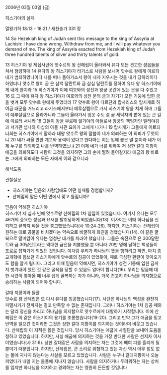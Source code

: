 2006년 03월 03일 (금)

히스기야의 실패



열왕기하 18:13 - 18:21 / 새찬송가 331 장


14  So Hezekiah king of Judah sent this message to the king of Assyria at Lachish: I have done wrong. Withdraw from me, and I will pay whatever you demand of me. The king of Assyria exacted from Hezekiah king of Judah three hundred talents of silver and thirty talents of gold.

13 히스기야 왕 제십사년에 앗수르의 왕 산헤립이 올라와서 유다 모든 견고한 성읍들을 쳐서 점령하매 14 유다의 왕 히스기야가 라기스로 사람을 보내어 앗수르 왕에게 이르되 내가 범죄하였나이다 나를 떠나 돌아가소서 왕이 내게 지우시는 것을 내가 당하리이다 하였더니 앗수르 왕이 곧 은 삼백 달란트와 금 삼십 달란트를 정하여 유다 왕 히스기야에게 내게 한지라 15 히스기야가 이에 여호와의 성전과 왕궁 곳간에 있는 은을 다 주었고 16 또 그 때에 유다 왕 히스기야가 여호와의 성전 문의 금과 자기가 모든 기둥에 입힌 금을 벗겨 모두 앗수르 왕에게 주었더라 17 앗수르 왕이 다르단과 랍사리스와 랍사게로 하여금 대군을 거느리고 라기스에서부터 예루살렘으로 가서 히스기야 왕을 치게 하매 그들이 예루살렘으로 올라가니라 그들이 올라가서 윗못 수도 곁 곧 세탁자의 밭에 있는 큰 길에 이르러 서니라 18 그들이 왕을 부르매 힐기야의 아들로서 왕궁의 책임자인 엘리야김과 서기관 셉나와 아삽의 아들 사관 요아가 그에게 나가니 19 랍사게가 그들에게 이르되 너희는 히스기야에게 말하라 대왕 앗수르 왕의 말씀이 네가 의뢰하는 이 의뢰가 무엇이냐 20 네가 싸울 만한 계교와 용력이 있다고 한다마는 이는 입에 붙은 말 뿐이라 네가 이제 누구를 의뢰하고 나를 반역하였느냐 21 이제 네가 너를 위하여 저 상한 갈대 지팡이 애굽을 의뢰하도다 사람이 그것을 의지하면 그의 손에 찔려 들어갈지라 애굽의 왕 바로는 그에게 의뢰하는 모든 자에게 이와 같으니라

해석도움





관찰질문
- 히스기야는 믿음의 사람임에도 어떤 실패를 경험합니까?  
- 산헤립의 말은 어떤 면에서 맞고 틀립니까? 



믿음이 약해진 히스기야  
히스기야 제 십사 년에 앗수르왕 산헤립의 1차 침입이 있었습니다. 여기서 유다는 모두 46개의 중요한 성읍과 요새를 탈취당하게 되었습니다(13). 이사야는 이때 하나님을 신뢰하고 끝까지 싸울 것을 충고했었습니다(사 10:24-26). 하지만, 히스기야는 산헤립이 원하는 대로 공물을 바치겠다는 약속으로 비굴하게 화친을 청했습니다(14). 이 같은 굴복으로 말미암아 유다는 엄청난 대가를 치러야 했습니다. 그들은 속전으로 은 300달란트와 금 30달란트라는 막대한 금전을 지불했을 뿐 아니라 20만 명에 달하는 백성들이 포로로 잡혀가게 되었던 것입니다. 이처럼 우리가 하나님의 뜻을 행하려고 하면, 마치 종교개혁에 힘쓰던 히스기야에게 앗수르의 침공이 있었듯이, 때로 극심한 환란이 찾아오기도 함을 알게 됩니다. 그리고 이때 믿음이 약해지면, 히스기야가 성전 기둥에 입힌 금까지 벗겨내야 했던 것 같은 굴욕을 당할 수 있음도 알아야 합니다(16). 우리는 믿음에 대한 시련이 찾아올 때 너무 쉽게 굴복하는 자가 아니라, 더욱 견고히 하나님을 의지함으로 승리하는 사람이 되어야 합니다.

갈대 지팡이와 들풀  
앗수르 왕 산헤립은 또 다시 유다를 침공했습니다(17). 사단은 하나님의 백성을 완전히 파멸시키기 전까지는 결코 만족할 수 없는 존재입니다. 그러나 히스기야는 1차 침공 때와는 달리 정신을 차리고 하나님을 의지함으로 앗수르에게 대항하기 시작합니다. 이에 산헤립은 이 같은 히스기야의 용기를 조롱했습니다(19-20). 그리고 만약 그가 애굽을 믿고 반역을 일으킨 것이라면 그것은 상한 갈대 지팡이를 의지하는 것이라며 비웃고 있습니다. 산헤립의 이 지적은 옳은 것입니다. 당시 히스기야는 애굽에 사절단을 보내어 도움을 청하고 있었습니다. 하지만, 사실 애굽에 의지하는 것을 가장 반대한 사람은 선지자 이사야였습니다(사 31:6). 상한 갈대같은 사람을 의지하는 자는 그것에 베여 피를 흘리게 될 뿐이기 때문입니다. 하지만, 산헤립은, 큰 소리로 위협하고 있는 자신 역시 아무 힘도 없는 풀에 지나지 않는다는 사실을 모르고 있었습니다. 사람은 누구나 갈대지팡이나 오늘 피었다가 내일 지는 들풀에 지나지 않습니다. 사람을 의지하거나 두려워하는 자는 상처를 입지만 하나님을 의지하고 경외하는 자는 영원히 든든할 것입니다